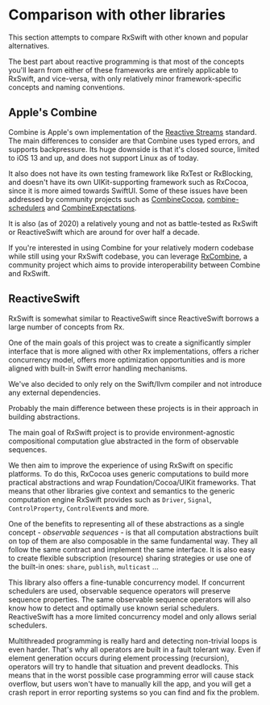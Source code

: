 # Comparison with other libraries

This section attempts to compare RxSwift with other known and popular alternatives.

The best part about reactive programming is that most of the concepts you'll learn from either of these frameworks are entirely applicable to RxSwift, and vice-versa, with only relatively minor framework-specific concepts and naming conventions.

## Apple's Combine

Combine is Apple's own implementation of the [Reactive Streams](https://www.reactive-streams.org) standard. The main differences to consider are that Combine uses typed errors, and supports backpressure. Its huge downside is  that it's closed source, limited to iOS 13 and up, and does not support Linux as of today.

It also does not have its own testing framework like RxTest or RxBlocking, and doesn't have its own UIKit-supporting framework such as RxCocoa, since it is more aimed towards SwiftUI. Some of these issues have been addressed by community projects such as [CombineCocoa](https://github.com/CombineCommunity/CombineCocoa), [combine-schedulers](https://github.com/pointfreeco/combine-schedulers) and [CombineExpectations](https://github.com/groue/CombineExpectations).

It is also (as of 2020) a relatively young and not as battle-tested as RxSwift or ReactiveSwift which are around for over half a decade.

If you're interested in using Combine for your relatively modern codebase while still using your RxSwift codebase, you can leverage [RxCombine](https://github.com/CombineCommunity/RxCombine), a community project which aims to provide interoperability between Combine and RxSwift.

## ReactiveSwift

RxSwift is somewhat similar to ReactiveSwift since ReactiveSwift borrows a large number of concepts from Rx.

One of the main goals of this project was to create a significantly simpler interface that is more aligned with other Rx implementations, offers a richer concurrency model, offers more optimization opportunities and is more aligned with built-in Swift error handling mechanisms.

We've also decided to only rely on the Swift/llvm compiler and not introduce any external dependencies.

Probably the main difference between these projects is in their approach in building abstractions.

The main goal of RxSwift project is to provide environment-agnostic compositional computation glue abstracted in the form of observable sequences.

We then aim to improve the experience of using RxSwift on specific platforms. To do this, RxCocoa uses generic computations to build more practical abstractions and wrap Foundation/Cocoa/UIKit frameworks. That means that other libraries give context and semantics to the generic computation engine RxSwift provides such as `Driver`, `Signal`, `ControlProperty`, `ControlEvent`s and more.

One of the benefits to representing all of these abstractions as a single concept - ​_observable sequences_​ - is that all computation abstractions built on top of them are also composable in the same fundamental way. They all follow the same contract and implement the same interface.
 It is also easy to create flexible subscription (resource) sharing strategies or use one of the built-in ones: `share`, `publish`, `multicast` ...

This library also offers a fine-tunable concurrency model. If concurrent schedulers are used, observable sequence operators will preserve sequence properties. The same observable sequence operators will also know how to detect and optimally use known serial schedulers. ReactiveSwift has a more limited concurrency model and only allows serial schedulers.

Multithreaded programming is really hard and detecting non-trivial loops is even harder. That's why all operators are built in a fault tolerant way. Even if element generation occurs during element processing (recursion), operators will try to handle that situation and prevent deadlocks. This means that in the worst possible case programming error will cause stack overflow, but users won't have to manually kill the app, and you will get a crash report in error reporting systems so you can find and fix the problem.
